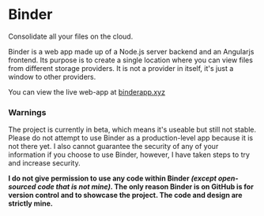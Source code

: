 # Binder
Consolidate all your files on the cloud.

Binder is a web app made up of a Node.js server backend and an Angularjs frontend. Its purpose is to create a single location where you can view files from different storage providers. It is not a provider in itself, it's just a window to other providers.

You can view the live web-app at [binderapp.xyz](binderapp.xyz)

### Warnings

The project is currently in beta, which means it's useable but still not stable.
Please do not attempt to use Binder as a production-level app because it is not there yet.
I also cannot guarantee the security of any of your information if you choose to use Binder, however, I have taken steps to try and increase security.

**I do not give permission to use any code within Binder _(except open-sourced code that is not mine)_. The only reason Binder is on GitHub is for version control and to showcase the project. The code and design are strictly mine.**
